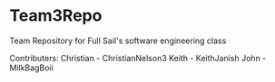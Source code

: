 # Team3Repo
Team Repository for Full Sail's software engineering class

Contributers:
Christian - ChristianNelson3
Keith - KeithJanish
John - MilkBagBoii
